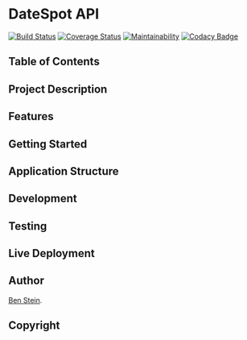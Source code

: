# DateSpot API

[![Build Status](https://travis-ci.org/bpstein/datespot_backend.svg?branch=master)](https://travis-ci.org/bpstein/datespot_backend)
[![Coverage Status](https://coveralls.io/repos/github/bpstein/datespot_backend/badge.svg)](https://coveralls.io/github/bpstein/datespot_backend)
[![Maintainability](https://api.codeclimate.com/v1/badges/524ab8139242cb3d7ead/maintainability)](https://codeclimate.com/github/bpstein/datespot_backend/maintainability)
[![Codacy Badge](https://api.codacy.com/project/badge/Grade/efc574d63deb4d74be8bb9b5e82005e9)](https://www.codacy.com?utm_source=github.com&amp;utm_medium=referral&amp;utm_content=bpstein/datespot_backend&amp;utm_campaign=Badge_Grade)

## Table of Contents

## Project Description

## Features

## Getting Started

## Application Structure

## Development

## Testing

## Live Deployment

## Author
[Ben Stein](https://github.com/bpstein). 

## Copyright

